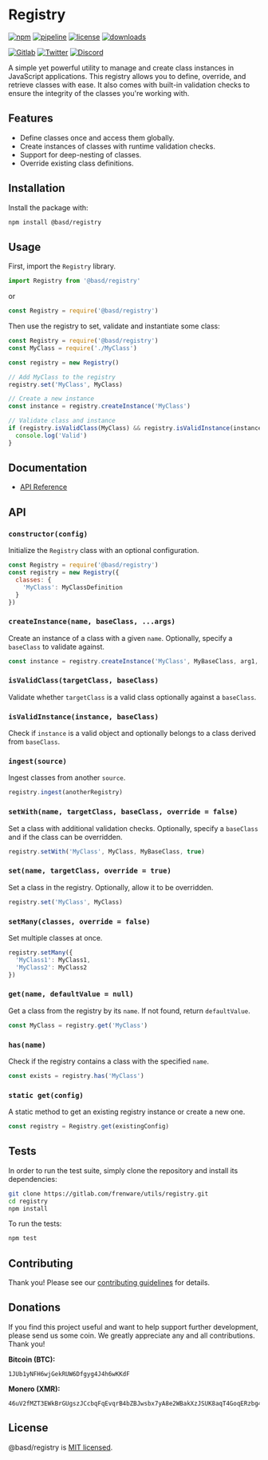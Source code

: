 # Registry

[![npm](https://img.shields.io/npm/v/@basd/registry?style=flat&logo=npm)](https://www.npmjs.com/package/@basd/registry)
[![pipeline](https://gitlab.com/frenware/utils/registry/badges/master/pipeline.svg)](https://gitlab.com/frenware/utils/registry/-/pipelines)
[![license](https://img.shields.io/npm/l/@basd/registry)](https://gitlab.com/frenware/utils/registry/-/blob/master/LICENSE)
[![downloads](https://img.shields.io/npm/dw/@basd/registry)](https://www.npmjs.com/package/@basd/registry) 

[![Gitlab](https://img.shields.io/badge/Gitlab%20-%20?logo=gitlab&color=%23383a40)](https://gitlab.com/frenware/utils/registry)
[![Twitter](https://img.shields.io/badge/@basdwon%20-%20?logo=twitter&color=%23383a40)](https://twitter.com/basdwon)
[![Discord](https://img.shields.io/badge/Basedwon%20-%20?logo=discord&color=%23383a40)](https://discordapp.com/users/basedwon)

A simple yet powerful utility to manage and create class instances in JavaScript applications. This registry allows you to define, override, and retrieve classes with ease. It also comes with built-in validation checks to ensure the integrity of the classes you're working with.

## Features

- Define classes once and access them globally.
- Create instances of classes with runtime validation checks.
- Support for deep-nesting of classes.
- Override existing class definitions.

## Installation

Install the package with:

```bash
npm install @basd/registry
```

## Usage

First, import the `Registry` library.

```js
import Registry from '@basd/registry'
```
or
```js
const Registry = require('@basd/registry')
```

Then use the registry to set, validate and instantiate some class:

```js
const Registry = require('@basd/registry')
const MyClass = require('./MyClass')

const registry = new Registry()

// Add MyClass to the registry
registry.set('MyClass', MyClass)

// Create a new instance
const instance = registry.createInstance('MyClass')

// Validate class and instance
if (registry.isValidClass(MyClass) && registry.isValidInstance(instance)) {
  console.log('Valid')
}
```

## Documentation

- [API Reference](/docs/api.md)

## API

### `constructor(config)`

Initialize the `Registry` class with an optional configuration.

```js
const Registry = require('@basd/registry')
const registry = new Registry({
  classes: {
    'MyClass': MyClassDefinition
  }
})
```

### `createInstance(name, baseClass, ...args)`

Create an instance of a class with a given `name`. Optionally, specify a `baseClass` to validate against.

```js
const instance = registry.createInstance('MyClass', MyBaseClass, arg1, arg2)
```

### `isValidClass(targetClass, baseClass)`

Validate whether `targetClass` is a valid class optionally against a `baseClass`.

### `isValidInstance(instance, baseClass)`

Check if `instance` is a valid object and optionally belongs to a class derived from `baseClass`.

### `ingest(source)`

Ingest classes from another `source`.

```js
registry.ingest(anotherRegistry)
```

### `setWith(name, targetClass, baseClass, override = false)`

Set a class with additional validation checks. Optionally, specify a `baseClass` and if the class can be overridden.

```js
registry.setWith('MyClass', MyClass, MyBaseClass, true)
```

### `set(name, targetClass, override = true)`

Set a class in the registry. Optionally, allow it to be overridden.

```js
registry.set('MyClass', MyClass)
```

### `setMany(classes, override = false)`

Set multiple classes at once.

```js
registry.setMany({
  'MyClass1': MyClass1,
  'MyClass2': MyClass2
})
```

### `get(name, defaultValue = null)`

Get a class from the registry by its `name`. If not found, return `defaultValue`.

```js
const MyClass = registry.get('MyClass')
```

### `has(name)`

Check if the registry contains a class with the specified `name`.

```js
const exists = registry.has('MyClass')
```

### `static get(config)`

A static method to get an existing registry instance or create a new one.

```js
const registry = Registry.get(existingConfig)
```

## Tests

In order to run the test suite, simply clone the repository and install its dependencies:

```bash
git clone https://gitlab.com/frenware/utils/registry.git
cd registry
npm install
```

To run the tests:

```bash
npm test
```

## Contributing

Thank you! Please see our [contributing guidelines](/docs/contributing.md) for details.

## Donations

If you find this project useful and want to help support further development, please send us some coin. We greatly appreciate any and all contributions. Thank you!

**Bitcoin (BTC):**
```
1JUb1yNFH6wjGekRUW6Dfgyg4J4h6wKKdF
```

**Monero (XMR):**
```
46uV2fMZT3EWkBrGUgszJCcbqFqEvqrB4bZBJwsbx7yA8e2WBakXzJSUK8aqT4GoqERzbg4oKT2SiPeCgjzVH6VpSQ5y7KQ
```

## License

@basd/registry is [MIT licensed](https://gitlab.com/frenware/utils/registry/-/blob/master/LICENSE).
